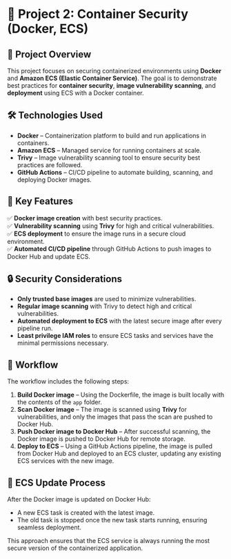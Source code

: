 # 🐳 Project 2: Container Security (Docker, ECS)

## 📌 Project Overview
This project focuses on securing containerized environments using **Docker** and **Amazon ECS (Elastic Container Service)**. The goal is to demonstrate best practices for **container security**, **image vulnerability scanning**, and **deployment** using ECS with a Docker container.

## 🛠️ Technologies Used
- **Docker** – Containerization platform to build and run applications in containers.
- **Amazon ECS** – Managed service for running containers at scale.
- **Trivy** – Image vulnerability scanning tool to ensure security best practices are followed.
- **GitHub Actions** – CI/CD pipeline to automate building, scanning, and deploying Docker images.

## 🔑 Key Features
✅ **Docker image creation** with best security practices.  
✅ **Vulnerability scanning** using **Trivy** for high and critical vulnerabilities.  
✅ **ECS deployment** to ensure the image runs in a secure cloud environment.  
✅ **Automated CI/CD pipeline** through GitHub Actions to push images to Docker Hub and update ECS.  

## 🔒 Security Considerations
- **Only trusted base images** are used to minimize vulnerabilities.  
- **Regular image scanning** with Trivy to detect high and critical vulnerabilities.  
- **Automated deployment to ECS** with the latest secure image after every pipeline run.  
- **Least privilege IAM roles** to ensure ECS tasks and services have the minimal permissions necessary.  

## 📝 Workflow
The workflow includes the following steps:

1. **Build Docker image** – Using the Dockerfile, the image is built locally with the contents of the `app` folder.
2. **Scan Docker image** – The image is scanned using **Trivy** for vulnerabilities, and only the images that pass the scan are pushed to Docker Hub.
3. **Push Docker image to Docker Hub** – After successful scanning, the Docker image is pushed to Docker Hub for remote storage.
4. **Deploy to ECS** – Using a GitHub Actions pipeline, the image is pulled from Docker Hub and deployed to an ECS cluster, updating any existing ECS services with the new image.

## 🔄 ECS Update Process
After the Docker image is updated on Docker Hub:
- A new ECS task is created with the latest image.
- The old task is stopped once the new task starts running, ensuring seamless deployment.

This approach ensures that the ECS service is always running the most secure version of the containerized application.